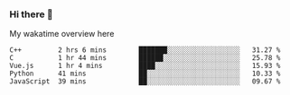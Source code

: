 ### Hi there 👋

<!--
**Jassy930/Jassy930** is a ✨ _special_ ✨ repository because its `README.md` (this file) appears on your GitHub profile.

Here are some ideas to get you started:

- 🔭 I’m currently working on ...
- 🌱 I’m currently learning ...
- 👯 I’m looking to collaborate on ...
- 🤔 I’m looking for help with ...
- 💬 Ask me about ...
- 📫 How to reach me: ...
- 😄 Pronouns: ...
- ⚡ Fun fact: ...
-->

My wakatime overview here
<!--START_SECTION:waka-->
```text
C++         2 hrs 6 mins        ███████░░░░░░░░░░░░░░░░░░   31.27 % 
C           1 hr 44 mins        ██████░░░░░░░░░░░░░░░░░░░   25.78 % 
Vue.js      1 hr 4 mins         ████░░░░░░░░░░░░░░░░░░░░░   15.93 % 
Python      41 mins             ██░░░░░░░░░░░░░░░░░░░░░░░   10.33 % 
JavaScript  39 mins             ██░░░░░░░░░░░░░░░░░░░░░░░   09.67 %
```
<!--END_SECTION:waka-->
